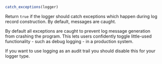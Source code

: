 ```julia
catch_exceptions(logger)
```

Return `true` if the logger should catch exceptions which happen during log record construction.  By default, messages are caught.

By default all exceptions are caught to prevent log message generation from crashing the program.  This lets users confidently toggle little-used functionality - such as debug logging - in a production system.

If you want to use logging as an audit trail you should disable this for your logger type.
